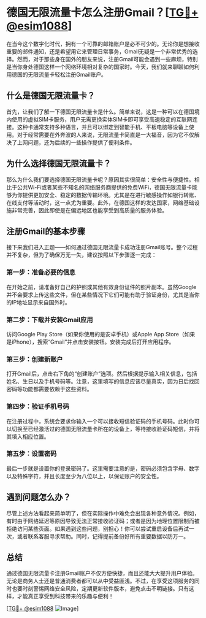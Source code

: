 # 德国无限流量卡怎么注册Gmail？[[TG💪+ @esim1088](https://t.me/s/esim1088)]

在当今这个数字化时代，拥有一个可靠的邮箱账户是必不可少的。无论你是想接收重要的邮件通知，还是希望用它来管理日常事务，Gmail无疑是一个非常优秀的选择。然而，对于那些身在国外的朋友来说，注册Gmail可能会遇到一些麻烦，特别是当你身处德国这样一个网络环境相对复杂的国家时。今天，我们就来聊聊如何利用德国的无限流量卡轻松注册Gmail账户。

## 什么是德国无限流量卡？

首先，让我们了解一下德国无限流量卡是什么。简单来说，这是一种可以在德国境内使用的虚拟SIM卡服务，用户无需更换实体SIM卡即可享受高速稳定的互联网连接。这种卡通常支持多种语言，并且可以绑定到智能手机、平板电脑等设备上使用。对于经常需要在外奔波的人来说，无限流量卡简直是一大福音，因为它不仅解决了上网问题，还为后续的一些操作提供了便利条件。

## 为什么选择德国无限流量卡？

那么为什么我们要选择德国无限流量卡呢？原因其实很简单：安全性与便捷性。相比于公共Wi-Fi或者某些不知名的网络服务商提供的免费WiFi，德国无限流量卡能够为你提供更加安全、稳定的数据传输环境。尤其是在进行敏感操作如银行转账、在线支付等活动时，这一点尤为重要。此外，在德国这样的发达国家，网络基础设施非常完善，因此即使是在偏远地区也能享受到高质量的服务体验。

## 注册Gmail的基本步骤

接下来我们进入正题——如何通过德国无限流量卡成功注册Gmail账号。整个过程并不复杂，但为了确保万无一失，建议按照以下步骤逐一完成：

### 第一步：准备必要的信息
在开始之前，请准备好自己的护照或其他有效身份证件的照片副本。虽然Google并不会要求上传这些文件，但在某些情况下它们可能有助于验证身份，尤其是当你的IP地址显示来自国外时。

### 第二步：下载并安装Gmail应用
访问Google Play Store（如果你使用的是安卓手机）或Apple App Store（如果是iPhone），搜索“Gmail”并点击安装按钮。安装完成后打开应用程序。

### 第三步：创建新账户
打开Gmail后，点击右下角的“创建账户”选项。然后根据提示输入相关信息，包括姓名、生日以及手机号码等。注意，这里填写的信息应该尽量真实，因为日后找回密码等功能都需要依赖于这些资料。

### 第四步：验证手机号码
在注册过程中，系统会要求你输入一个可以接收短信验证码的手机号码。此时你可以切换至已经激活过的德国无限流量卡所在的设备上，等待接收验证码短信，并将其填入相应位置。

### 第五步：设置密码
最后一步就是设置你的登录密码了。这里需要注意的是，密码必须包含字母、数字以及特殊字符，并且长度至少为八位以上，以保证账户的安全性。

## 遇到问题怎么办？

尽管上述方法看起来简单明了，但在实际操作中难免会出现各种意外情况。例如，有时由于网络延迟等原因导致无法正常接收验证码；或者是因为地理位置限制而被拒绝访问某些页面。如果遇到这些问题，别担心！你可以尝试重启设备后再试一次，或者联系客服寻求帮助。同时，记得提前备份好所有重要数据以防万一。

## 总结

通过德国无限流量卡注册Gmail账户不仅方便快捷，而且还能大大提升用户体验。无论是商务人士还是普通消费者都可以从中受益匪浅。不过，在享受这项服务的同时也要时刻警惕网络安全风险，定期更新软件版本，避免点击不明链接。只有这样，才能真正享受到科技带来的乐趣与便利！

[[TG💪+ @esim1088](https://t.me/s/esim1088) ![Image](https://i.postimg.cc/4NQfJmqS/Snipaste-2025-05-13-00-14-12.png)]
